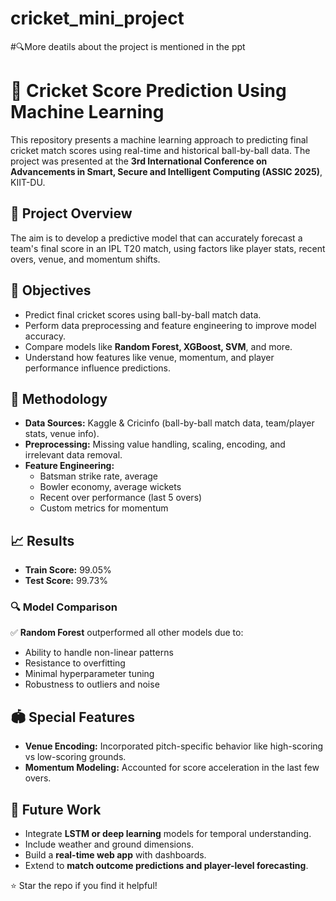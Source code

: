 # cricket_mini_project
#🔍More deatils about the project is mentioned in the ppt
# 🏏 Cricket Score Prediction Using Machine Learning

This repository presents a machine learning approach to predicting final cricket match scores using real-time and historical ball-by-ball data. The project was presented at the **3rd International Conference on Advancements in Smart, Secure and Intelligent Computing (ASSIC 2025)**, KIIT-DU.

## 📌 Project Overview

The aim is to develop a predictive model that can accurately forecast a team's final score in an IPL T20 match, using factors like player stats, recent overs, venue, and momentum shifts.

## 🎯 Objectives

- Predict final cricket scores using ball-by-ball match data.
- Perform data preprocessing and feature engineering to improve model accuracy.
- Compare models like **Random Forest, XGBoost, SVM**, and more.
- Understand how features like venue, momentum, and player performance influence predictions.

## 🧠 Methodology

- **Data Sources:** Kaggle & Cricinfo (ball-by-ball match data, team/player stats, venue info).
- **Preprocessing:** Missing value handling, scaling, encoding, and irrelevant data removal.
- **Feature Engineering:** 
  - Batsman strike rate, average
  - Bowler economy, average wickets
  - Recent over performance (last 5 overs)
  - Custom metrics for momentum

## 📈 Results

- **Train Score:** 99.05%
- **Test Score:** 99.73%


### 🔍 Model Comparison

✅ **Random Forest** outperformed all other models due to:
- Ability to handle non-linear patterns  
- Resistance to overfitting  
- Minimal hyperparameter tuning  
- Robustness to outliers and noise

## 🏟️ Special Features

- **Venue Encoding:** Incorporated pitch-specific behavior like high-scoring vs low-scoring grounds.
- **Momentum Modeling:** Accounted for score acceleration in the last few overs.

## 🚀 Future Work

- Integrate **LSTM or deep learning** models for temporal understanding.
- Include weather and ground dimensions.
- Build a **real-time web app** with dashboards.
- Extend to **match outcome predictions and player-level forecasting**.



⭐ Star the repo if you find it helpful!
